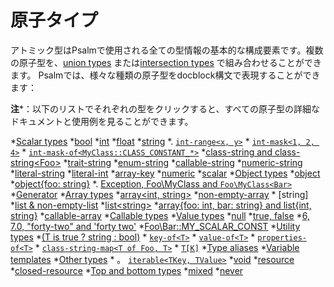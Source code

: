 # 原子タイプ

アトミック型はPsalmで使用される全ての型情報の基本的な構成要素です。複数の原子型を、[union types](union_types.md) または[intersection types](intersection_types.md) で組み合わせることができます。 Psalmでは、様々な種類の原子型をdocblock構文で表現することができます：

**注***：以下のリストでそれぞれの型をクリックすると、すべての原子型の詳細なドキュメントと使用例を見ることができます。

*[Scalar types](scalar_types.md) *[bool](scalar_types.md#scalar) *[int](scalar_types.md#scalar) *[float](scalar_types.md#scalar) *[string](scalar_types.md#scalar) *. [`int-range<x, y>`](scalar_types.md#int-range)     * [`int-mask<1, 2, 4>`](scalar_types.md#int-mask1-2-4)     * [`int-mask-of<MyClass::CLASS_CONSTANT_*>`](scalar_types.md#int-mask-ofmyclassclass_constant_)     *[class-string and class-string&lt;Foo&gt;](scalar_types.md#class-string-interface-string) *[trait-string](scalar_types.md#trait-string) *[enum-string](scalar_types.md#enum-string) *[callable-string](scalar_types.md#callable-string) *[numeric-string](scalar_types.md#numeric-string) *[literal-string](scalar_types.md#literal-string) *[literal-int](scalar_types.md#literal-int) *[array-key](scalar_types.md#array-key) *[numeric](scalar_types.md#numeric) *[scalar](scalar_types.md#scalar) *[Object types](object_types.md) *[object](object_types.md#unnamed-objects) *[object{foo: string}](object_types.md#object-properties) *. [Exception, Foo\MyClass and `Foo\MyClass<Bar>`](object_types.md#named-objectsmd)     *[Generator](object_types.md#generators) *[Array types](array_types.md) *[array&lt;int, string&gt;](array_types.md#generic-arrays) *[non-empty-array](array_types.md#non-empty-array) * [string[\]](array_types.md#phpdoc-syntax) *[list & non-empty-list](array_types.md#lists) *[list&lt;string&gt;](array_types.md#lists) *[array{foo: int, bar: string} and list{int, string}](array_types.md#object-like-arrays) *[callable-array](array_types.md#callable-arrays) *[Callable types](callable_types.md) *[Value types](value_types.md) *[null](value_types.md#null) *[true, false](value_types.md#true-false) *[6, 7.0, "forty-two" and 'forty two'](value_types.md#some_string-4-314) *[Foo\Bar::MY_SCALAR_CONST](value_types.md#regular-class-constants) *[Utility types](utility_types.md) *[(T is true ? string : bool)](conditional_types.md) * [`key-of<T>`](utility_types.md#key-oft)     * [`value-of<T>`](utility_types.md#value-oft)     * [`properties-of<T>`](utility_types.md#properties-oft)     * [`class-string-map<T of Foo, T>`](utility_types.md#class-string-mapt-of-foo-t)     * [`T[K]`](utility_types.md#tk) *[Type aliases](utility_types.md#type-aliases) *[Variable templates](utility_types.md#variable-templates) *[Other types](other_types.md) * 。 [`iterable<TKey, TValue>`](other_types.md)     *[void](other_types.md) *[resource](other_types.md) *[closed-resource](other_types.md) *[Top and bottom types](top_bottom_types.md) *[mixed](top_bottom_types.md#mixed) *[never](top_bottom_types.md#never)
